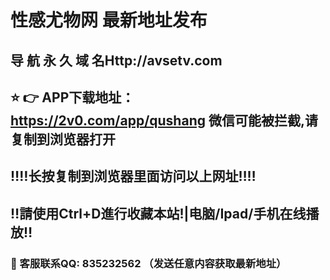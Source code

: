 # 性感尤物网 最新地址发布 
## 导 航 永 久 域 名Http://avsetv.com
## ⭐️ 👉 APP下载地址：https://2v0.com/app/qushang 微信可能被拦截,请复制到浏览器打开
## ‼️‼️长按复制到浏览器里面访问以上网址‼️‼️
## ‼️請使用Ctrl+D進行收藏本站!|电脑/Ipad/手机在线播放‼️
### 📧 客服联系QQ: 835232562 （发送任意内容获取最新地址）
